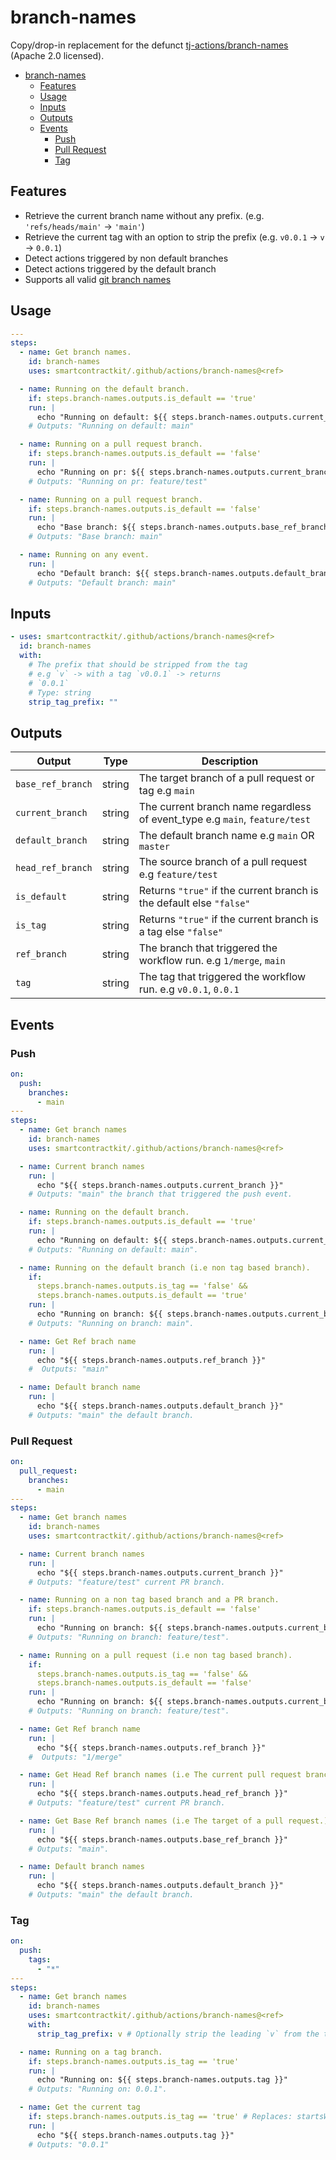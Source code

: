 # branch-names

Copy/drop-in replacement for the defunct
[tj-actions/branch-names](https://github.com/tj-actions/branch-names) (Apache
2.0 licensed).

<!-- toc -->

- [branch-names](#branch-names)
  - [Features](#features)
  - [Usage](#usage)
  - [Inputs](#inputs)
  - [Outputs](#outputs)
  - [Events](#events)
    - [Push](#push)
    - [Pull Request](#pull-request)
    - [Tag](#tag)

<!-- Regenerate with "pre-commit run -a markdown-toc" -->

<!-- tocstop -->

## Features

- Retrieve the current branch name without any prefix. (e.g. `'refs/heads/main'`
  -> `'main'`)
- Retrieve the current tag with an option to strip the prefix (e.g. `v0.0.1` ->
  `v` -> `0.0.1`)
- Detect actions triggered by non default branches
- Detect actions triggered by the default branch
- Supports all valid
  [git branch names](https://wincent.com/wiki/Legal_Git_branch_names)

## Usage

```yaml
---
steps:
  - name: Get branch names.
    id: branch-names
    uses: smartcontractkit/.github/actions/branch-names@<ref>

  - name: Running on the default branch.
    if: steps.branch-names.outputs.is_default == 'true'
    run: |
      echo "Running on default: ${{ steps.branch-names.outputs.current_branch }}"
    # Outputs: "Running on default: main"

  - name: Running on a pull request branch.
    if: steps.branch-names.outputs.is_default == 'false'
    run: |
      echo "Running on pr: ${{ steps.branch-names.outputs.current_branch }}"
    # Outputs: "Running on pr: feature/test"

  - name: Running on a pull request branch.
    if: steps.branch-names.outputs.is_default == 'false'
    run: |
      echo "Base branch: ${{ steps.branch-names.outputs.base_ref_branch }}"
    # Outputs: "Base branch: main"

  - name: Running on any event.
    run: |
      echo "Default branch: ${{ steps.branch-names.outputs.default_branch }}"
    # Outputs: "Default branch: main"
```

## Inputs

```yaml
- uses: smartcontractkit/.github/actions/branch-names@<ref>
  id: branch-names
  with:
    # The prefix that should be stripped from the tag
    # e.g `v` -> with a tag `v0.0.1` -> returns
    # `0.0.1`
    # Type: string
    strip_tag_prefix: ""
```

## Outputs

| Output            | Type   | Description                                                                 |
| ----------------- | ------ | --------------------------------------------------------------------------- |
| `base_ref_branch` | string | The target branch of a pull request or tag e.g `main`                       |
| `current_branch`  | string | The current branch name regardless of event_type e.g `main`, `feature/test` |
| `default_branch`  | string | The default branch name e.g `main` OR `master`                              |
| `head_ref_branch` | string | The source branch of a pull request e.g `feature/test`                      |
| `is_default`      | string | Returns `"true"` if the current branch is the default else `"false"`        |
| `is_tag`          | string | Returns `"true"` if the current branch is a tag else `"false"`              |
| `ref_branch`      | string | The branch that triggered the workflow run. e.g `1/merge`, `main`           |
| `tag`             | string | The tag that triggered the workflow run. e.g `v0.0.1`, `0.0.1`              |

## Events

### Push

```yaml
on:
  push:
    branches:
      - main
---
steps:
  - name: Get branch names
    id: branch-names
    uses: smartcontractkit/.github/actions/branch-names@<ref>

  - name: Current branch names
    run: |
      echo "${{ steps.branch-names.outputs.current_branch }}"
    # Outputs: "main" the branch that triggered the push event.

  - name: Running on the default branch.
    if: steps.branch-names.outputs.is_default == 'true'
    run: |
      echo "Running on default: ${{ steps.branch-names.outputs.current_branch }}"
    # Outputs: "Running on default: main".

  - name: Running on the default branch (i.e non tag based branch).
    if:
      steps.branch-names.outputs.is_tag == 'false' &&
      steps.branch-names.outputs.is_default == 'true'
    run: |
      echo "Running on branch: ${{ steps.branch-names.outputs.current_branch }}"
    # Outputs: "Running on branch: main".

  - name: Get Ref brach name
    run: |
      echo "${{ steps.branch-names.outputs.ref_branch }}"
    #  Outputs: "main"

  - name: Default branch name
    run: |
      echo "${{ steps.branch-names.outputs.default_branch }}"
    # Outputs: "main" the default branch.
```

### Pull Request

```yaml
on:
  pull_request:
    branches:
      - main
---
steps:
  - name: Get branch names
    id: branch-names
    uses: smartcontractkit/.github/actions/branch-names@<ref>

  - name: Current branch names
    run: |
      echo "${{ steps.branch-names.outputs.current_branch }}"
    # Outputs: "feature/test" current PR branch.

  - name: Running on a non tag based branch and a PR branch.
    if: steps.branch-names.outputs.is_default == 'false'
    run: |
      echo "Running on branch: ${{ steps.branch-names.outputs.current_branch }}"
    # Outputs: "Running on branch: feature/test".

  - name: Running on a pull request (i.e non tag based branch).
    if:
      steps.branch-names.outputs.is_tag == 'false' &&
      steps.branch-names.outputs.is_default == 'false'
    run: |
      echo "Running on branch: ${{ steps.branch-names.outputs.current_branch }}"
    # Outputs: "Running on branch: feature/test".

  - name: Get Ref branch name
    run: |
      echo "${{ steps.branch-names.outputs.ref_branch }}"
    #  Outputs: "1/merge"

  - name: Get Head Ref branch names (i.e The current pull request branch)
    run: |
      echo "${{ steps.branch-names.outputs.head_ref_branch }}"
    # Outputs: "feature/test" current PR branch.

  - name: Get Base Ref branch names (i.e The target of a pull request.)
    run: |
      echo "${{ steps.branch-names.outputs.base_ref_branch }}"
    # Outputs: "main".

  - name: Default branch names
    run: |
      echo "${{ steps.branch-names.outputs.default_branch }}"
    # Outputs: "main" the default branch.
```

### Tag

```yaml
on:
  push:
    tags:
      - "*"
---
steps:
  - name: Get branch names
    id: branch-names
    uses: smartcontractkit/.github/actions/branch-names@<ref>
    with:
      strip_tag_prefix: v # Optionally strip the leading `v` from the tag.

  - name: Running on a tag branch.
    if: steps.branch-names.outputs.is_tag == 'true'
    run: |
      echo "Running on: ${{ steps.branch-names.outputs.tag }}"
    # Outputs: "Running on: 0.0.1".

  - name: Get the current tag
    if: steps.branch-names.outputs.is_tag == 'true' # Replaces: startsWith(github.ref, 'refs/tags/')
    run: |
      echo "${{ steps.branch-names.outputs.tag }}"
    # Outputs: "0.0.1"
```
